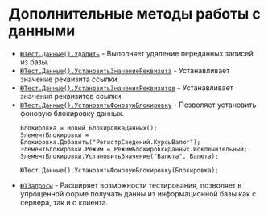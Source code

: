 # Дополнительные методы работы с данными

* [`ЮТест.Данные().Удалить`](/api/ЮТТестовыеДанные#удалить) - Выполняет удаление переданных записей из базы.
* [`ЮТест.Данные().УстановитьЗначениеРеквизита`](/api/ЮТТестовыеДанные#установитьзначениереквизита) - Устанавливает значение реквизита ссылки.
* [`ЮТест.Данные().УстановитьЗначенияРеквизитов`](/api/ЮТТестовыеДанные#установитьзначенияреквизитов) - Устанавливает значения реквизитов ссылки.
* [`ЮТест.Данные().УстановитьФоновуюБлокировку`](/api/ЮТТестовыеДанные#установитьфоновуюблокировку) - Позволяет установить фоновую блокировку данных.
    ```bsl
    Блокировка = Новый БлокировкаДанных();
    ЭлементБлокировки = Блокировка.Добавить("РегистрСведений.КурсыВалют");
    ЭлементБлокировки.Режим = РежимБлокировкиДанных.Исключительный;
    ЭлементБлокировки.УстановитьЗначение("Валюта", Валюта);

    ЮТест.Данные().УстановитьФоновуюБлокировку(Блокировка);
    ```
* [`ЮТЗапросы`](/api/ЮТЗапросы) - Расширяет возможности тестирования, позволяет в упрощенной форме получать данны из информационной базы как с сервера, так и с клиента.
